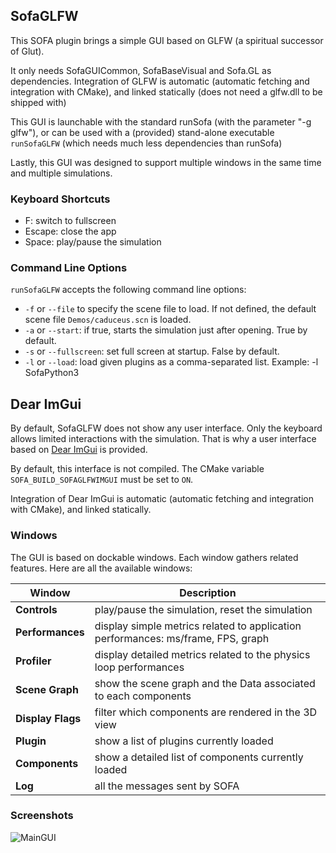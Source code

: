 ## SofaGLFW
This SOFA plugin brings a simple GUI based on GLFW (a spiritual successor of Glut).

It only needs SofaGUICommon, SofaBaseVisual and Sofa.GL as dependencies.
Integration of GLFW is automatic (automatic fetching and integration with CMake), and linked statically (does not need a glfw.dll to be shipped with)

This GUI is launchable with the standard runSofa (with the parameter "-g glfw"), or can be used with a (provided) stand-alone executable `runSofaGLFW` (which needs much less dependencies than runSofa)

Lastly, this GUI was designed to support multiple windows in the same time and multiple simulations. 

### Keyboard Shortcuts

* F: switch to fullscreen
* Escape: close the app
* Space: play/pause the simulation

### Command Line Options

`runSofaGLFW` accepts the following command line options:
* `-f` or `--file` to specify the scene file to load. If not defined, the default scene file `Demos/caduceus.scn` is loaded.
* `-a` or `--start`: if true, starts the simulation just after opening. True by default.
* `-s` or `--fullscreen`: set full screen at startup. False by default.
* `-l` or `--load`: load given plugins as a comma-separated list. Example: -l SofaPython3

## Dear ImGui

By default, SofaGLFW does not show any user interface.
Only the keyboard allows limited interactions with the simulation.
That is why a user interface based on [Dear ImGui](https://github.com/ocornut/imgui) is provided.

By default, this interface is not compiled.
The CMake variable `SOFA_BUILD_SOFAGLFWIMGUI` must be set to `ON`.

Integration of Dear ImGui is automatic (automatic fetching and integration with CMake), and linked statically.

### Windows

The GUI is based on dockable windows.
Each window gathers related features.
Here are all the available windows:

| Window            | Description                                                                      |
|-------------------|----------------------------------------------------------------------------------|
| __Controls__      | play/pause the simulation, reset the simulation                                  |
| __Performances__  | display simple metrics related to application performances: ms/frame, FPS, graph |
| __Profiler__      | display detailed metrics related to the physics loop performances                |
| __Scene Graph__   | show the scene graph and the Data associated to each components                  |
| __Display Flags__ | filter which components are rendered in the 3D view                              |
| __Plugin__        | show a list of plugins currently loaded                                          |
| __Components__    | show a detailed list of components currently loaded                              |
| __Log__           | all the messages sent by SOFA                                                    |

### Screenshots

![MainGUI](https://user-images.githubusercontent.com/10572752/146729448-1e329bca-d01c-45cb-80c2-8dba545b054d.png)

